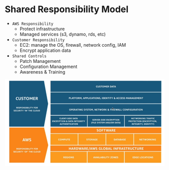 # Shared Responsibility Model

- `AWS Responsibility`
  - Protect infrastructure
  - Managed services (s3, dynamo, rds, etc)
- `Customer Responsibility`
  - EC2: manage the OS, firewall, network config, IAM
  - Encrypt application data
- `Shared Controls`
  - Patch Management
  - Configuration Management
  - Awareness & Training

![Shared Responsibility](../images/shared-responsibility.png)
